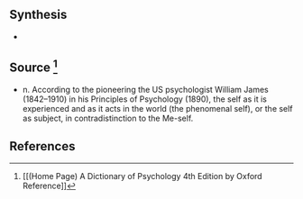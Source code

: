 ## Synthesis
- 
## Source [^1]
- n. According to the pioneering the US psychologist William James (1842–1910) in his Principles of Psychology (1890), the self as it is experienced and as it acts in the world (the phenomenal self), or the self as subject, in contradistinction to the Me-self.
## References

[^1]: [[(Home Page) A Dictionary of Psychology 4th Edition by Oxford Reference]]